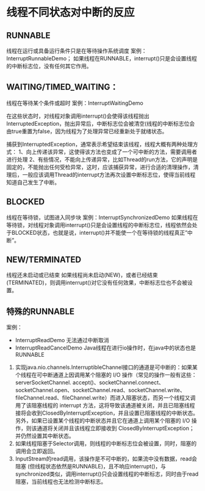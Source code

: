 # 线程不同状态对中断的反应

## RUNNABLE

线程在运行或具备运行条件只是在等待操作系统调度
案例：InterruptRunnableDemo； 
如果线程在RUNNABLE，interrupt()只是会设置线程的中断标志位，没有任何其它作用。  

## WAITING/TIMED_WAITING：

线程在等待某个条件或超时 
案例：InterruptWaitingDemo  

在这些状态时，对线程对象调用interrupt()会使得该线程抛出InterruptedException，抛出异常后，中断标志位会被清空(线程的中断标志位会由true重置为false，因为线程为了处理异常已经重新处于就绪状态。

捕获到InterruptedException，通常表示希望结束该线程，线程大概有两种处理方式：
1、向上传递该异常，这使得该方法也变成了一个可中断的方法，需要调用者进行处理
2、有些情况，不能向上传递异常，比如Thread的run方法，它的声明是固定的，不能抛出任何受检异常，这时，应该捕获异常，进行合适的清理操作，清理后，一般应该调用Thread的interrupt方法再次设置中断标志位，使得当前线程知道自己发生了中断。

## BLOCKED

线程在等待锁，试图进入同步块
案例：InterruptSynchronizedDemo
如果线程在等待锁，对线程对象调用interrupt()只是会设置线程的中断标志位，线程依然会处于BLOCKED状态，也就是说，interrupt()并不能使一个在等待锁的线程真正”中断”。

## NEW/TERMINATED

线程还未启动或已结束
如果线程尚未启动(NEW)，或者已经结束(TERMINATED)，则调用interrupt()对它没有任何效果，中断标志位也不会被设置。

## 特殊的RUNNABLE
案例：
- InterruptReadDemo 无法通过中断取消
- InterruptReadCancelDemo 
Java线程在进行io操作时，在java中的状态也是RUNNABLE

1. 实现java.nio.channels.InterruptibleChannel接口的通道是可中断的：如果某个线程在可中断通道上因调用某个阻塞的 I/O 操作（常见的操作一般有这些：serverSocketChannel. accept()、socketChannel.connect、socketChannel.open、socketChannel.read、socketChannel.write、fileChannel.read、fileChannel.write）而进入阻塞状态，而另一个线程又调用了该阻塞线程的 interrupt 方法，这将导致该通道被关闭，并且已阻塞线程接将会收到ClosedByInterruptException，并且设置已阻塞线程的中断状态。另外，如果已设置某个线程的中断状态并且它在通道上调用某个阻塞的 I/O 操作，则该通道将关闭并且该线程立即接收到 ClosedByInterruptException；并仍然设置其中断状态。
2. 如果线程阻塞于Selector调用，则线程的中断标志位会被设置，同时，阻塞的调用会立即返回。
3. InputStream的read调用，该操作是不可中断的，如果流中没有数据，read会阻塞 (但线程状态依然是RUNNABLE)，且不响应interrupt()，与synchronized类似，调用interrupt()只会设置线程的中断标志，同时由于read阻塞，当前线程也无法检测中断标志。



